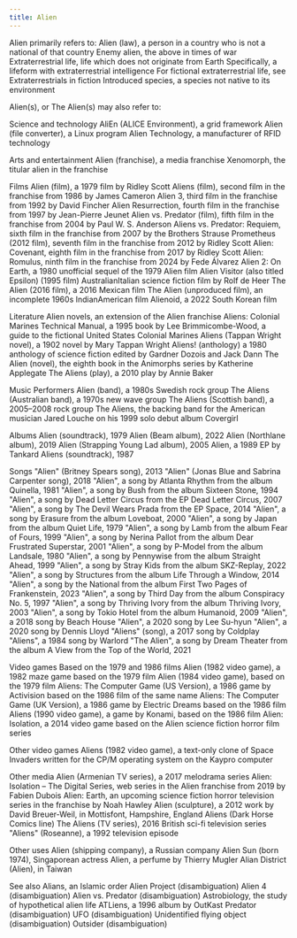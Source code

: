 ```yaml
---
title: Alien
---
```

Alien primarily refers to:
 Alien (law), a person in a country who is not a national of that country
 Enemy alien, the above in times of war
 Extraterrestrial life, life which does not originate from Earth
 Specifically, a lifeform with extraterrestrial intelligence
 For fictional extraterrestrial life, see Extraterrestrials in fiction
 Introduced species, a species not native to its environment

Alien(s), or The Alien(s) may also refer to:

 Science and technology 
 AliEn (ALICE Environment), a grid framework
 Alien (file converter), a Linux program
 Alien Technology, a manufacturer of RFID technology

 Arts and entertainment 
 Alien (franchise), a media franchise
 Xenomorph, the titular alien in the franchise

Films
 Alien (film), a 1979 film by Ridley Scott
 Aliens (film), second film in the franchise from 1986 by James Cameron
 Alien 3, third film in the franchise from 1992 by David Fincher
 Alien Resurrection, fourth film in the franchise from 1997 by Jean-Pierre Jeunet
 Alien vs. Predator (film), fifth film in the franchise from 2004 by Paul W. S. Anderson
 Aliens vs. Predator: Requiem, sixth film in the franchise from 2007 by the Brothers Strause
 Prometheus (2012 film), seventh film in the franchise from 2012 by Ridley Scott
 Alien: Covenant, eighth film in the franchise from 2017 by Ridley Scott
 Alien: Romulus, ninth film in the franchise from 2024 by Fede Álvarez
 Alien 2: On Earth, a 1980 unofficial sequel of the 1979 Alien film
Alien Visitor (also titled Epsilon) (1995 film) AustralianItalian science fiction film by Rolf de Heer
 The Alien (2016 film), a 2016 Mexican film
 The Alien (unproduced film), an incomplete 1960s IndianAmerican film
 Alienoid, a 2022 South Korean film

 Literature 
 Alien novels, an extension of the Alien franchise
 Aliens: Colonial Marines Technical Manual, a 1995 book by Lee Brimmicombe-Wood, a guide to the fictional United States Colonial Marines
 Aliens (Tappan Wright novel), a 1902 novel by Mary Tappan Wright
 Aliens! (anthology) a 1980 anthology of science fiction edited by Gardner Dozois and Jack Dann
 The Alien (novel), the eighth book in the Animorphs series by Katherine Applegate
 The Aliens (play), a 2010 play by Annie Baker

 Music 
 Performers 
 Alien (band), a 1980s Swedish rock group
 The Aliens (Australian band), a 1970s new wave group
 The Aliens (Scottish band), a 2005–2008 rock group
 The Aliens, the backing band for the American musician Jared Louche on his 1999 solo debut album Covergirl

 Albums 
 Alien (soundtrack), 1979
 Alien (Beam album), 2022
 Alien (Northlane album), 2019
 Alien (Strapping Young Lad album), 2005
 Alien, a 1989 EP by Tankard
 Aliens (soundtrack), 1987

 Songs 
 "Alien" (Britney Spears song), 2013
 "Alien" (Jonas Blue and Sabrina Carpenter song), 2018
 "Alien", a song by Atlanta Rhythm from the album Quinella, 1981
 "Alien", a song by Bush from the album Sixteen Stone, 1994
 "Alien", a song by Dead Letter Circus from the EP Dead Letter Circus, 2007
 "Alien", a song by The Devil Wears Prada from the EP Space, 2014
 "Alien", a song by Erasure from the album Loveboat, 2000
 "Alien", a song by Japan from the album Quiet Life, 1979
 "Alien", a song by Lamb from the album Fear of Fours, 1999
 "Alien", a song by Nerina Pallot from the album Dear Frustrated Superstar, 2001
 "Alien", a song by P-Model from the album Landsale, 1980
 "Alien", a song by Pennywise from the album Straight Ahead, 1999
 "Alien", a song by Stray Kids from the album SKZ-Replay, 2022
 "Alien", a song by Structures from the album Life Through a Window, 2014
 "Alien", a song by the National from the album First Two Pages of Frankenstein, 2023
 "Alien", a song by Third Day from the album Conspiracy No. 5, 1997
 "Alien", a song by Thriving Ivory from the album Thriving Ivory, 2003
 "Alien", a song by Tokio Hotel from the album Humanoid, 2009
 "Alien", a 2018 song by Beach House
 "Alien", a 2020 song by Lee Su-hyun
 "Alien", a 2020 song by Dennis Lloyd
 "Aliens" (song), a 2017 song by Coldplay
 "Aliens", a 1984 song by Warlord
 "The Alien", a song by Dream Theater from the album A View from the Top of the World, 2021

 Video games 
Based on the 1979 and 1986 films
 Alien (1982 video game), a 1982 maze game based on the 1979 film
 Alien (1984 video game), based on the 1979 film
 Aliens: The Computer Game (US Version), a 1986 game by Activision based on the 1986 film of the same name
 Aliens: The Computer Game (UK Version), a 1986 game by Electric Dreams based on the 1986 film
 Aliens (1990 video game), a game by Konami, based on the 1986 film
 Alien: Isolation, a 2014 video game based on the Alien science fiction horror film series
 
Other video games
 Aliens (1982 video game), a text-only clone of Space Invaders written for the CP/M operating system on the Kaypro computer

 Other media 
 Alien (Armenian TV series), a 2017 melodrama series
 Alien: Isolation – The Digital Series, web series in the Alien franchise from 2019 by Fabien Dubois
 Alien: Earth, an upcoming science fiction horror television series in the franchise by Noah Hawley
 Alien (sculpture), a 2012 work by David Breuer-Weil, in Mottisfont, Hampshire, England
 Aliens (Dark Horse Comics line)
 The Aliens (TV series), 2016 British sci-fi television series
 "Aliens" (Roseanne), a 1992 television episode

 Other uses 
 Alien (shipping company), a Russian company
 Alien Sun (born 1974), Singaporean actress
 Alien, a perfume by Thierry Mugler
 Alian District (Alien), in Taiwan

 See also 
 Alians, an Islamic order
 Alien Project (disambiguation)
 Alien 4 (disambiguation)
 Alien vs. Predator (disambiguation)
 Astrobiology, the study of hypothetical alien life
 ATLiens, a 1996 album by OutKast
 Predator (disambiguation)
 UFO (disambiguation)
 Unidentified flying object (disambiguation)
 Outsider (disambiguation)